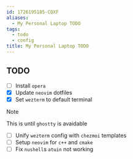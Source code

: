 ```yaml
---
id: 1726195185-CQXF
aliases:
  - My Personal Laptop TODO
tags:
  - todo
  - config
title: My Personal Laptop TODO
---
```


## TODO

- [ ] Install `opera`
- [x] Update `neovim` dotfiles
- [x] Set `wezterm` to default terminal

> [!NOTE]
> This is until `ghostty` is avaidable

- [ ] Unify `wezterm` config with `chezmoi`
      templates
- [ ] Setup `neovim` for `c++` and `cmake`
- [ ] Fix `nushell`s `atuin` not working
